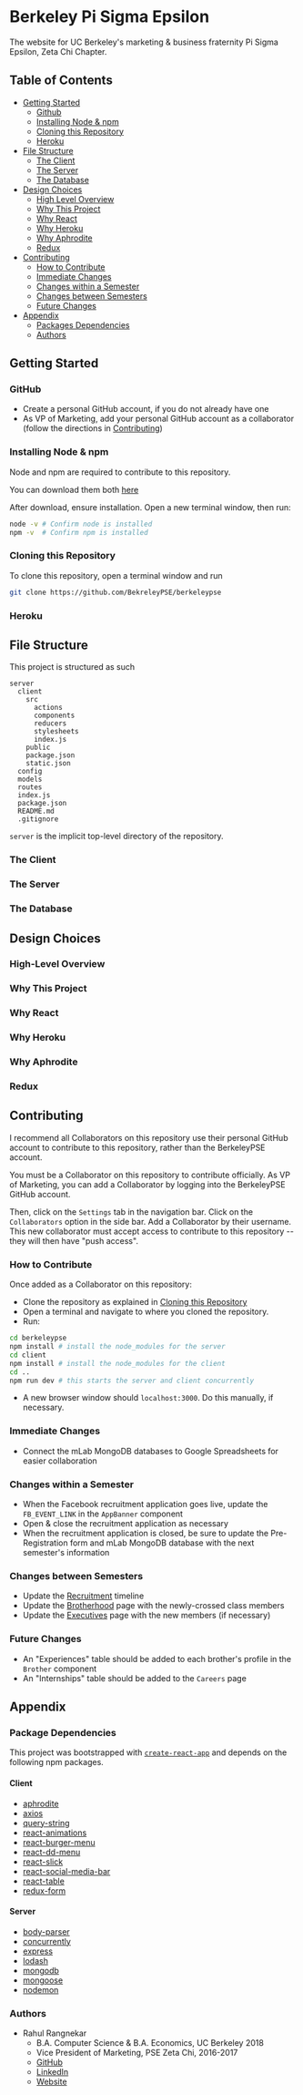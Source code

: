 # Berkeley Pi Sigma Epsilon
The website for UC Berkeley's marketing & business fraternity Pi Sigma Epsilon, Zeta Chi Chapter.

## Table of Contents
- [Getting Started](#getting-started)
  - [Github](#github)
  - [Installing Node & npm](#installing-node-&-npm)
  - [Cloning this Repository](#cloning-this-repository)
  - [Heroku](#heroku) 
- [File Structure](#file-structure)
  - [The Client](#the-client)
  - [The Server](#the-server)
  - [The Database](#the-database)
- [Design Choices](#design-choices)
  - [High Level Overview](#high-level-overview)
  - [Why This Project](#why-this-project)
  - [Why React](#why-react)
  - [Why Heroku](#why-heroku)
  - [Why Aphrodite](#why-aphrodite)
  - [Redux](#redux)
- [Contributing](#contributing)
  - [How to Contribute](#how-to-contribute)
  - [Immediate Changes](#immediate-changes)
  - [Changes within a Semester](#changes-within-a-semester)
  - [Changes between Semesters](#changes-between-semesters)
  - [Future Changes](#future-changes)
- [Appendix](#appendix)
  - [Packages Dependencies](#package-dependencies)
  - [Authors](#authors)

## Getting Started

### GitHub
- Create a personal GitHub account, if you do not already have one
- As VP of Marketing, add your personal GitHub account as a collaborator (follow the directions in [Contributing](#contributing))

### Installing Node & npm
Node and npm are required to contribute to this repository.

You can download them both [here](https://nodejs.org/en/download/)

After download, ensure installation. Open a new terminal window, then run:
```bash
node -v # Confirm node is installed
npm -v  # Confirm npm is installed
```

### Cloning this Repository
To clone this repository, open a terminal window and run
```bash
git clone https://github.com/BekreleyPSE/berkeleypse
```

### Heroku

## File Structure
This project is structured as such
```
server
  client
    src
      actions
      components
      reducers
      stylesheets
      index.js
    public
    package.json
    static.json
  config
  models
  routes
  index.js
  package.json
  README.md
  .gitignore
```

`server` is the implicit top-level directory of the repository. 

### The Client

### The Server

### The Database

## Design Choices

### High-Level Overview

### Why This Project

### Why React

### Why Heroku

### Why Aphrodite

### Redux

## Contributing

I recommend all Collaborators on this repository use their personal GitHub account to contribute to this repository, rather than the BerkeleyPSE account. 

You must be a Collaborator on this repository to contribute officially.
As VP of Marketing, you can add a Collaborator by logging into the BerkeleyPSE GitHub account.

Then, click on the `Settings` tab in the navigation bar. Click on the `Collaborators` option in the side bar. Add a Collaborator by their username. This new collaborator must accept access to contribute to this repository -- they will then have "push access".

### How to Contribute
Once added as a Collaborator on this repository:
- Clone the repository as explained in [Cloning this Repository](#cloning-this-repository)
- Open a terminal and navigate to where you cloned the repository.
- Run:
```bash
cd berkeleypse
npm install # install the node_modules for the server
cd client
npm install # install the node_modules for the client
cd ..
npm run dev # this starts the server and client concurrently
```
- A new browser window should `localhost:3000`. Do this manually, if necessary.

### Immediate Changes
- Connect the mLab MongoDB databases to Google Spreadsheets for easier collaboration

### Changes within a Semester
- When the Facebook recruitment application goes live, update the `FB_EVENT_LINK` in the `AppBanner` component
- Open & close the recruitment application as necessary
- When the recruitment application is closed, be sure to update the Pre-Registration form and mLab MongoDB database with the next semester's information

### Changes between Semesters
- Update the [Recruitment](https://github.com/BerkeleyPSE/BerkeleyPSE.github.io/blob/5923f9a479e63f94b6e41fe3b523f4928b0788f3/client/src/components/Recruitment/Recruitment.jsx) timeline
- Update the [Brotherhood](https://github.com/BerkeleyPSE/BerkeleyPSE.github.io/blob/5923f9a479e63f94b6e41fe3b523f4928b0788f3/client/src/components/Brothers/Brotherhood.jsx) page with the newly-crossed class members
- Update the [Executives](https://github.com/BerkeleyPSE/BerkeleyPSE.github.io/blob/5923f9a479e63f94b6e41fe3b523f4928b0788f3/client/src/components/Brothers/Executives.jsx) page with the new members (if necessary)

### Future Changes
- An "Experiences" table should be added to each brother's profile in the `Brother` component
- An "Internships" table should be added to the `Careers` page

## Appendix

### Package Dependencies

This project was bootstrapped with [`create-react-app`](https://github.com/facebookincubator/create-react-app) and depends on the following npm packages. 

#### Client
- [aphrodite](https://github.com/Khan/aphrodite)
- [axios](https://github.com/axios/axios)
- [query-string](https://github.com/sindresorhus/query-string)
- [react-animations](https://github.com/FormidableLabs/react-animations)
- [react-burger-menu](https://github.com/negomi/react-burger-menu)
- [react-dd-menu](https://github.com/mlaursen/react-dd-menu)
- [react-slick](https://github.com/akiran/react-slick)
- [react-social-media-bar](https://github.com/rahrang/react-social-media-bar)
- [react-table](https://github.com/react-tools/react-table)
- [redux-form](https://github.com/erikras/redux-form)

#### Server
- [body-parser](https://github.com/expressjs/body-parser)
- [concurrently](https://github.com/kimmobrunfeldt/concurrently)
- [express](https://github.com/expressjs/express)
- [lodash](https://github.com/lodash/lodash)
- [mongodb](https://github.com/mongodb/node-mongodb-native)
- [mongoose](https://github.com/Automattic/mongoose)
- [nodemon](https://github.com/remy/nodemon)

### Authors
- Rahul Rangnekar
  - B.A. Computer Science & B.A. Economics, UC Berkeley 2018
  - Vice President of Marketing, PSE Zeta Chi, 2016-2017
  - [GitHub](https://github.com/rahrang)
  - [LinkedIn](https://linkedin.com/in/rahrang)
  - [Website](http://rahrang.xyz)
